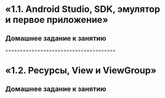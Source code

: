 # «1.1. Android Studio, SDK, эмулятор и первое приложение» #
## Домашнее задание к занятию ##
======================================
# «1.2. Ресурсы, View и ViewGroup» #
## Домашнее задание к занятию ##

